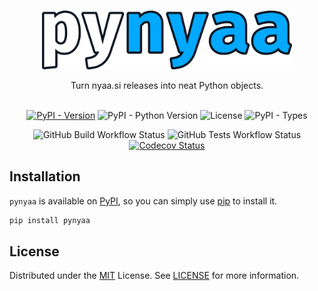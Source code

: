 <br/>
<p align="center">
  <a href="https://github.com/Ravencentric/pynyaa">
    <img src="https://raw.githubusercontent.com/Ravencentric/pynyaa/main/docs/assets/logo.png" alt="Logo" width="400">
  </a>
  <p align="center">
    Turn nyaa.si releases into neat Python objects.
    <br/>
    <br/>
  </p>
</p>

<p align="center">
<a href="https://pypi.org/project/pynyaa/"><img src="https://img.shields.io/pypi/v/pynyaa" alt="PyPI - Version" ></a>
<img src="https://img.shields.io/pypi/pyversions/pynyaa" alt="PyPI - Python Version">
<img src="https://img.shields.io/github/license/Ravencentric/pynyaa" alt="License">
<img src="https://img.shields.io/pypi/types/pynyaa" alt="PyPI - Types">
</p>

<p align="center">
<img src="https://img.shields.io/github/actions/workflow/status/Ravencentric/pynyaa/release.yml" alt="GitHub Build Workflow Status">
<img src="https://img.shields.io/github/actions/workflow/status/ravencentric/pynyaa/tests.yml" alt="GitHub Tests Workflow Status">
<a href="https://codecov.io/gh/Ravencentric/pynyaa"><img src="https://codecov.io/gh/Ravencentric/pynyaa/graph/badge.svg?token=9LZ2I4LDYT" alt="Codecov Status"></a>
</p>

## Installation

`pynyaa` is available on [PyPI](https://pypi.org/project/pynyaa/), so you can simply use [pip](https://github.com/pypa/pip) to install it.

```sh
pip install pynyaa
```

## License

Distributed under the [MIT](https://choosealicense.com/licenses/mit/) License. See [LICENSE](https://github.com/Ravencentric/pynyaa/blob/main/LICENSE) for more information.
